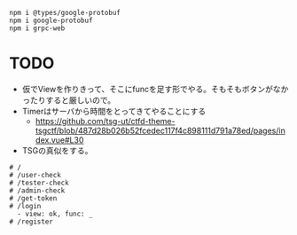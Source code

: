 ```
npm i @types/google-protobuf
npm i google-protobuf
npm i grpc-web
```
# TODO
- 仮でViewを作りきって、そこにfuncを足す形でやる。そもそもボタンがなかったりすると厳しいので。
- Timerはサーバから時間をとってきてやることにする
  - https://github.com/tsg-ut/ctfd-theme-tsgctf/blob/487d28b026b52fcedec117f4c898111d791a78ed/pages/index.vue#L30
- TSGの真似をする。
```
# /
# /user-check
# /tester-check
# /admin-check
# /get-token
# /login
  - view: ok, func: _
# /register

```
